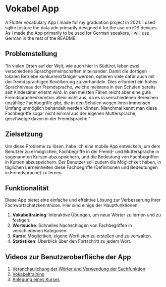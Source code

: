 # Vokabel App

A Flutter vocabulary App I made for my graduation project in 2021. I used sqlite tostore the data adn primarily designed it for the use on iOS devices. As I made the App primarily to be used for German speakers, I will use German in the rest of the README.


## Problemstellung

"In vielen Orten auf der Welt, wie auch hier in Südtirol, leben zwei verschiedene Sprachgemeinschaften miteinander. Damit die dortigen lokalen Betriebe konkurrenzfähiger werden, optieren viele dafür auch mit der fremdsprachigen Bevölkerung zu verhandeln. Dies erfordert ein hohes Sprachniveau der Fremdsprache, welche meistens in den Schulen bereits seit Kindesalter erlernt wird. In den meisten Fällen reicht aber eine gute Fremdsprachenkenntnis allein nicht aus, da es in verschiedenen Bereichen unzählige Fachbegriffe gibt, die in den Schulen wegen ihren immensen Umfang unmöglich behandelt werden können. Manchmal kennt man diese Fachbegriffe sogar nicht einmal aus der eigenen Muttersprache, geschweige davon in der Fremdsprache."

## Zielsetzung

Um diese Probleme zu lösen, habe ich eine mobile App entwickeln, um dem Benutzer zu ermöglichen, Fachbegriffe in der Fremd- und Muttersprache in sogenannten Kursen abzuspeichern, und die Bedeutung von Fachbegriffen in Kursen abzuspeichern. Der Benutzer soll zudem die Möglichkeit haben, in täglichen Lerneinheiten diese Fachbegriffe (Definitionen und Bedeutungen in Fremdsprache) zu lernen.

## Funktionalität

Diese App bietet eine einfache und effektive Lösung zur Verbesserung Ihrer Fachwortschatzkenntnisse. Hier sind einige der Hauptfunktionen:

1. **Vokabeltraining**: Interaktive Übungen, um neue Wörter zu lernen und zu festigen.
2. **Wortsuche**: Schnelles Nachschlagen von Fachbegriffen in verschiedenen Kategorien.
3. **Kurse**: Möglichkeit, eigene Wortlisten zu erstellen und zu verwalten.
4. **Statistiken**: Überblick über den Fortschritt zu jedem Wort.

## Videos zur Benutzeroberfläche der App

1. [Veranchaulichung der Wörter und Verwendung der Suchfunktion](
https://github.com/16domsim/vocabulary_app/assets/55878762/634301a2-efa0-44a2-a51b-231a63273026)
2. [Vokabeltraining](
https://github.com/16domsim/vocabulary_app/assets/55878762/b6301f3f-387e-40b6-89b3-477a003308e6)
3. [Anlegung eines Kurses](
https://github.com/16domsim/vocabulary_app/assets/55878762/550f2e1b-657c-49b7-8141-e0be3473b193)
